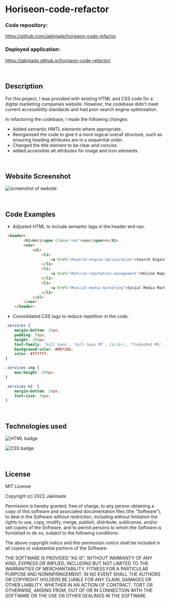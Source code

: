 # Horiseon-code-refactor

### Code repository: 
https://github.com/Jakinlade/horiseon-code-refactor 

### Deployed application: 
https://jakinlade.github.io/horiseon-code-refactor/

<br>

## Description

For this project, I was provided with existing HTML and CSS code for a digital marketing companies website. However, the codebase didn't meet current accessibility standards and had poor search engine optimisation.

In refactoring the codebase, I made the following changes:
- Added semantic HMTL elements where appropriate.
- Reorganised the code to give it a more logical overall structure, such as ensuring heading attributes are in a sequential order.
- Changed the title element to be clear and concise.
- added accessible alt attributes for image and icon elements.

<br>

## Website Screenshot

![screenshot of website](./assets/images/screencapture-file-C-Users-compa-bootcamp-horiseon-code-refactor-index-html-2022-11-22-19_46_11.png)

<br>

## Code Examples


- Adjusted HTML to include semantic tags in the header and nav.
```html
 <header>
        <h1>Hori<span class="seo">seo</span>n</h1>
        <nav>
            <ul>
                <li>
                    <a href="#search-engine-optimization">Search Engine Optimization</a>
                </li>
                <li>
                    <a href="#online-reputation-management">Online Reputation Management</a>
                </li>
                <li>
                    <a href="#social-media-marketing">Social Media Marketing</a>
                </li>
            </ul>
        </nav>
    </header>
```

- Consolidated CSS tags to reduce repetition in the code.
```css
.services {
    margin-bottom: 20px;
    padding: 50px;
    height: 300px;
    font-family: 'Gill Sans', 'Gill Sans MT', Calibri, 'Trebuchet MS', sans-serif;
    background-color: #0072bb;
    color: #ffffff;
}

.services img {
    max-height: 200px;
}

.services h2  {
    margin-bottom: 20px;
    font-size: 36px;
}
```
<br> 

## Technologies used

![HTML badge](https://img.shields.io/badge/Language-HTML-green)

![CSS badge](https://img.shields.io/badge/Language-CSS-blue)

<br>

## License

MIT License

Copyright (c) 2022 Jakinlade

Permission is hereby granted, free of charge, to any person obtaining a copy
of this software and associated documentation files (the "Software"), to deal
in the Software without restriction, including without limitation the rights
to use, copy, modify, merge, publish, distribute, sublicense, and/or sell
copies of the Software, and to permit persons to whom the Software is
furnished to do so, subject to the following conditions:

The above copyright notice and this permission notice shall be included in all
copies or substantial portions of the Software.

THE SOFTWARE IS PROVIDED "AS IS", WITHOUT WARRANTY OF ANY KIND, EXPRESS OR
IMPLIED, INCLUDING BUT NOT LIMITED TO THE WARRANTIES OF MERCHANTABILITY,
FITNESS FOR A PARTICULAR PURPOSE AND NONINFRINGEMENT. IN NO EVENT SHALL THE
AUTHORS OR COPYRIGHT HOLDERS BE LIABLE FOR ANY CLAIM, DAMAGES OR OTHER
LIABILITY, WHETHER IN AN ACTION OF CONTRACT, TORT OR OTHERWISE, ARISING FROM,
OUT OF OR IN CONNECTION WITH THE SOFTWARE OR THE USE OR OTHER DEALINGS IN THE
SOFTWARE.

